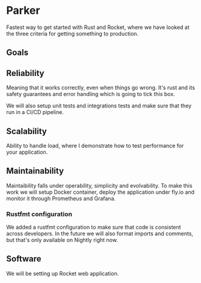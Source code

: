 # Parker

Fastest way to get started with Rust and Rocket, where we have looked at the three criteria for getting something to production.

## Goals

## Reliability

Meaning that it works correctly, even when things go wrong. It's rust and its safety guarantees and error handling which is going to tick this box.

We will also setup unit tests and integrations tests and make sure that they run in a CI/CD pipeline.

## Scalability

Ability to handle load, where I demonstrate how to test performance for your application.

## Maintainability

Maintaibility falls under operability, simplicity and evolvability. To make this work we will setup Docker container, deploy the application under fly.io and monitor it through Prometheus and Grafana.

### Rustfmt configuration

We added a rustfmt configuration to make sure that code is consistent across developers. In the future we will also format imports and comments, but that's only available on Nightly right now.

## Software

We will be setting up Rocket web application.

